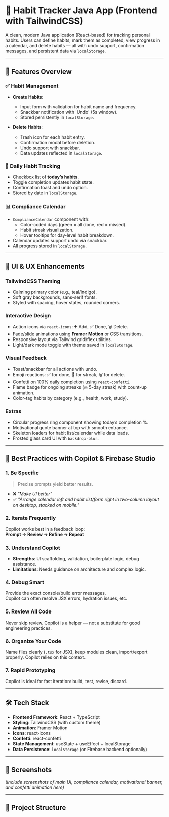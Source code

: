 # 🌱 Habit Tracker Java App (Frontend with TailwindCSS)

A clean, modern Java application (React-based) for tracking personal habits. Users can define habits, mark them as completed, view progress in a calendar, and delete habits — all with undo support, confirmation messages, and persistent data via `localStorage`.

---

## 🚀 Features Overview

### ✅ Habit Management
- **Create Habits**:
  - Input form with validation for habit name and frequency.
  - Snackbar notification with 'Undo' (5s window).
  - Stored persistently in `localStorage`.

- **Delete Habits**:
  - Trash icon for each habit entry.
  - Confirmation modal before deletion.
  - Undo support with snackbar.
  - Data updates reflected in `localStorage`.

### 📅 Daily Habit Tracking
- Checkbox list of **today’s habits**.
- Toggle completion updates habit state.
- Confirmation toast and undo option.
- Stored by date in `localStorage`.

### 📊 Compliance Calendar
- `ComplianceCalendar` component with:
  - Color-coded days (green = all done, red = missed).
  - Habit streak visualization.
  - Hover tooltips for day-level habit breakdown.
- Calendar updates support undo via snackbar.
- All progress stored in `localStorage`.

---

## 💄 UI & UX Enhancements

### TailwindCSS Theming
- Calming primary color (e.g., teal/indigo).
- Soft gray backgrounds, sans-serif fonts.
- Styled with spacing, hover states, rounded corners.

### Interactive Design
- Action icons via `react-icons`: ➕ Add, ✅ Done, 🗑️ Delete.
- Fade/slide animations using **Framer Motion** or CSS transitions.
- Responsive layout via Tailwind grid/flex utilities.
- Light/dark mode toggle with theme saved in `localStorage`.

### Visual Feedback
- Toast/snackbar for all actions with undo.
- Emoji reactions: ✅ for done, 💪 for streak, 🗑️ for delete.
- Confetti on 100% daily completion using `react-confetti`.
- Flame badge for ongoing streaks (🔥 5-day streak) with count-up animation.
- Color-tag habits by category (e.g., health, work, study).

### Extras
- Circular progress ring component showing today’s completion %.
- Motivational quote banner at top with smooth entrance.
- Skeleton loaders for habit list/calendar while data loads.
- Frosted glass card UI with `backdrop-blur`.

---

## 🧠 Best Practices with Copilot & Firebase Studio

### 1. Be Specific
> Precise prompts yield better results.
- ❌ *"Make UI better"*  
- ✅ *"Arrange calendar left and habit list/form right in two-column layout on desktop, stacked on mobile."*

### 2. Iterate Frequently
Copilot works best in a feedback loop:  
**Prompt → Review → Refine → Repeat**

### 3. Understand Copilot
- **Strengths**: UI scaffolding, validation, boilerplate logic, debug assistance.
- **Limitations**: Needs guidance on architecture and complex logic.

### 4. Debug Smart
Provide the exact console/build error messages.  
Copilot can often resolve JSX errors, hydration issues, etc.

### 5. Review All Code
Never skip review. Copilot is a helper — not a substitute for good engineering practices.

### 6. Organize Your Code
Name files clearly (`.tsx` for JSX), keep modules clean, import/export properly. Copilot relies on this context.

### 7. Rapid Prototyping
Copilot is ideal for fast iteration: build, test, revise, discard.

---

## 🛠️ Tech Stack

- **Frontend Framework**: React + TypeScript
- **Styling**: TailwindCSS (with custom theme)
- **Animation**: Framer Motion
- **Icons**: react-icons
- **Confetti**: react-confetti
- **State Management**: useState + useEffect + localStorage
- **Data Persistence**: `localStorage` (or Firebase backend optionally)

---

## 📸 Screenshots

*(Include screenshots of main UI, compliance calendar, motivational banner, and confetti animation here)*

---

## 📂 Project Structure

